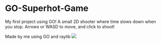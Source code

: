 # GO-Superhot-Game
My first project using GO! A small 2D shooter where time slows down when you stop.
Arrows or WASD to move, and click to shoot!

Made by me using GO and raylib
![](https://cdn.discordapp.com/attachments/814889600430506004/1019299901307371580/gifcapture.gif)
